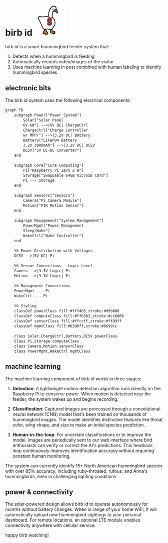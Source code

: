 # birb id <img src="logo/logo.png" alt="birb id Logo" width="100">



birb id is a smart hummingbird feeder system that:

1. Detects when a hummingbird is feeding
2. Automatically records video/images of the visitor
3. Uses machine learning in post combined with human labeling to identify hummingbird species

## electronic bits

The birb id system uses the following electrical components:

```mermaid
graph TD
    subgraph Power["Power System"]
        Solar["Solar Panel
        6V 6W"] -->|6V DC| ChargeCtrl
        ChargeCtrl["Charge Controller
        w/ MPPT"] -->|3.2V DC| Battery
        Battery["LiFePO4 Battery
        3.2V 3000mAh"] -->|3.2V DC| DC5V
        DC5V["5V DC-DC Converter"] 
    end

    subgraph Core["Core Computing"]
        Pi["Raspberry Pi Zero 2 W"]
        Storage["Swappable 64GB microSD Card"]
        Pi --- Storage
    end

    subgraph Sensors["Sensors"]
        Camera["Pi Camera Module"]
        Motion["PIR Motion Sensor"]
    end

    subgraph Management["System Management"]
        PowerMgmt["Power Management
        Sleep/Wake"]
        WakeCtrl["Wake Controller"]
    end

    %% Power Distribution with Voltages
    DC5V -->|5V DC| Pi

    %% Sensor Connections - Logic Level
    Camera -->|3.3V Logic| Pi
    Motion -->|3.3V Logic| Pi

    %% Management Connections
    PowerMgmt --- Pi
    WakeCtrl --- Pi

    %% Styling
    classDef powerClass fill:#fff4b3,stroke:#d9b800
    classDef computeClass fill:#ffb3b3,stroke:#cc6666
    classDef sensorClass fill:#ffccff,stroke:#ff99ff
    classDef mgmtClass fill:#b3d9ff,stroke:#6699cc

    class Solar,ChargeCtrl,Battery,DC5V powerClass
    class Pi,Storage computeClass
    class Camera,Motion sensorClass
    class PowerMgmt,WakeCtrl mgmtClass
```

## machine learning

The machine learning component of birb id works in three stages:

1. **Detection**: A lightweight motion detection algorithm runs directly on the Raspberry Pi to conserve power. When motion is detected near the feeder, the system wakes up and begins recording.

2. **Classification**: Captured images are processed through a convolutional neural network (CNN) model that's been trained on thousands of hummingbird images. The model identifies distinctive features like throat color, wing shape, and size to make an initial species prediction.

3. **Human-in-the-loop**: For uncertain classifications or to improve the model, images are periodically sent to our web interface where bird enthusiasts can verify or correct the AI's predictions. This feedback loop continuously improves identification accuracy without requiring constant human monitoring.

The system can currently identify 15+ North American hummingbird species with over 85% accuracy, including ruby-throated, rufous, and Anna's hummingbirds, even in challenging lighting conditions.

## power & connectivity

The solar-powered design allows birb id to operate autonomously for months without battery changes. When in range of your home WiFi, it will automatically upload new hummingbird sightings to your personal dashboard. For remote locations, an optional LTE module enables connectivity anywhere with cellular service.

happy birb watching!